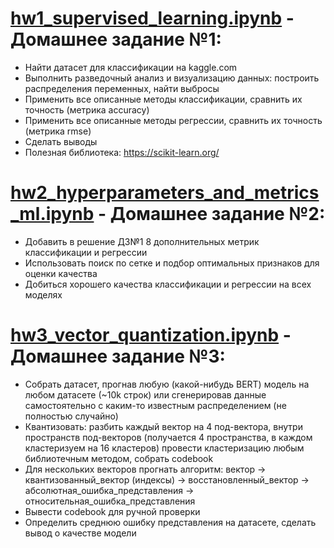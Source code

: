# [hw1_supervised_learning.ipynb](https://github.com/igor531205/applied_machine_learning_tasks/blob/main/hw1_supervised_learning.ipynb) - Домашнее задание №1:
* Найти датасет для классификации на kaggle.com
* Выполнить разведочный анализ и визуализацию данных: построить распределения переменных, найти выбросы
* Применить все описанные методы классификации, сравнить их точность (метрика accuracy)
* Применить все описанные методы регрессии, сравнить их точность (метрика rmse)
* Сделать выводы
* Полезная библиотека: https://scikit-learn.org/

# [hw2_hyperparameters_and_metrics_ml.ipynb](https://github.com/igor531205/applied_machine_learning_tasks/blob/main/hw2_hyperparameters_and_metrics_ml.ipynb) - Домашнее задание №2:
* Добавить в решение ДЗ№1 8 дополнительных метрик классификации и регрессии
* Использовать поиск по сетке и подбор оптимальных признаков для оценки качества
* Добиться хорошего качества классификации и регрессии на всех моделях

# [hw3_vector_quantization.ipynb](https://github.com/igor531205/applied_machine_learning_tasks/blob/main/hw3_vector_quantization.ipynb) - Домашнее задание №3:
* Собрать датасет, прогнав любую (какой-нибудь BERT) модель на любом датасете (~10k строк) или сгенерировав данные самостоятельно с каким-то известным распределением (не полностью случайно)
* Квантизовать: разбить каждый вектор на 4 под-вектора, внутри пространств под-векторов (получается 4 пространства, в каждом кластеризуем на 16 кластеров) провести кластеризацию любым библиотечным методом, собрать codebook
* Для нескольких векторов прогнать алгоритм: вектор -> квантизованный_вектор (индексы) -> восстановленный_вектор -> абсолютная_ошибка_представления -> относительная_ошибка_представления
* Вывести codebook для ручной проверки
* Определить среднюю ошибку представления на датасете, сделать вывод о качестве модели
